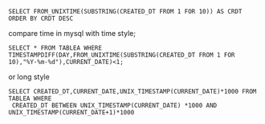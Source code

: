 
```
SELECT FROM_UNIXTIME(SUBSTRING(CREATED_DT FROM 1 FOR 10)) AS CRDT ORDER BY CRDT DESC
```
compare time in mysql with time style;
```
SELECT * FROM TABLEA WHERE 
TIMESTAMPDIFF(DAY,FROM_UNIXTIME(SUBSTRING(CREATED_DT FROM 1 FOR 10),"%Y-%m-%d"),CURRENT_DATE)<1;
```
or long style
```
SELECT CREATED_DT,CURRENT_DATE,UNIX_TIMESTAMP(CURRENT_DATE)*1000 FROM TABLEA WHERE 
 CREATED_DT BETWEEN UNIX_TIMESTAMP(CURRENT_DATE) *1000 AND UNIX_TIMESTAMP(CURRENT_DATE+1)*1000
```